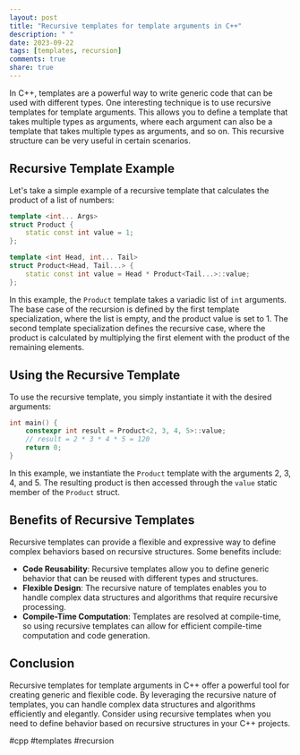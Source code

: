 ```yaml
---
layout: post
title: "Recursive templates for template arguments in C++"
description: " "
date: 2023-09-22
tags: [templates, recursion]
comments: true
share: true
---
```


In C++, templates are a powerful way to write generic code that can be used with different types. One interesting technique is to use recursive templates for template arguments. This allows you to define a template that takes multiple types as arguments, where each argument can also be a template that takes multiple types as arguments, and so on. This recursive structure can be very useful in certain scenarios.

## Recursive Template Example

Let's take a simple example of a recursive template that calculates the product of a list of numbers:

```cpp
template <int... Args>
struct Product {
    static const int value = 1;
};

template <int Head, int... Tail>
struct Product<Head, Tail...> {
    static const int value = Head * Product<Tail...>::value;
};
```

In this example, the `Product` template takes a variadic list of `int` arguments. The base case of the recursion is defined by the first template specialization, where the list is empty, and the product value is set to 1. The second template specialization defines the recursive case, where the product is calculated by multiplying the first element with the product of the remaining elements.

## Using the Recursive Template

To use the recursive template, you simply instantiate it with the desired arguments:

```cpp
int main() {
    constexpr int result = Product<2, 3, 4, 5>::value;
    // result = 2 * 3 * 4 * 5 = 120
    return 0;
}
```

In this example, we instantiate the `Product` template with the arguments 2, 3, 4, and 5. The resulting product is then accessed through the `value` static member of the `Product` struct.

## Benefits of Recursive Templates

Recursive templates can provide a flexible and expressive way to define complex behaviors based on recursive structures. Some benefits include:

- **Code Reusability**: Recursive templates allow you to define generic behavior that can be reused with different types and structures.
- **Flexible Design**: The recursive nature of templates enables you to handle complex data structures and algorithms that require recursive processing.
- **Compile-Time Computation**: Templates are resolved at compile-time, so using recursive templates can allow for efficient compile-time computation and code generation.

## Conclusion

Recursive templates for template arguments in C++ offer a powerful tool for creating generic and flexible code. By leveraging the recursive nature of templates, you can handle complex data structures and algorithms efficiently and elegantly. Consider using recursive templates when you need to define behavior based on recursive structures in your C++ projects.

#cpp #templates #recursion